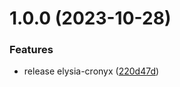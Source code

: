 # 1.0.0 (2023-10-28)


### Features

* release elysia-cronyx ([220d47d](https://github.com/yujiosaka/ElysiaCronyx/commit/220d47d28ce4c3347cc6608896aa18202a426697))
